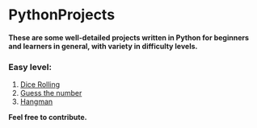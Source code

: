 # PythonProjects
#### These are some well-detailed projects written in Python for beginners and learners in general, with variety in difficulty levels.
### Easy level:
1. [Dice Rolling](easy/dice.py)
2. [Guess the number](blob/master/easy/guessthenumber.py)
3. [Hangman](/blob/master/easy/hangman.py)

**Feel free to contribute.**
